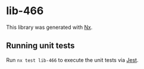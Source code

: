 # lib-466

This library was generated with [Nx](https://nx.dev).

## Running unit tests

Run `nx test lib-466` to execute the unit tests via [Jest](https://jestjs.io).

